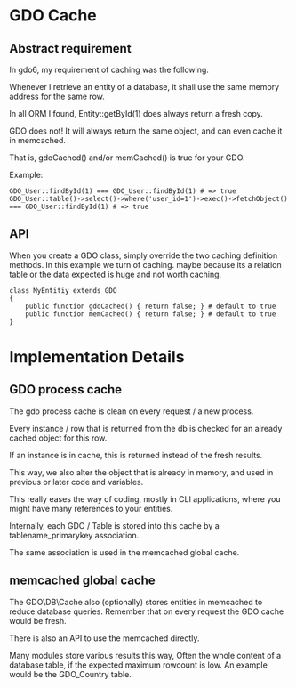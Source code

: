 # GDO Cache

## Abstract requirement

In gdo6, my requirement of caching was the following.

Whenever I retrieve an entity of a database, it shall use the same memory address for the same row.

In all ORM I found, Entity::getById(1) does always return a fresh copy.

GDO does not! It will always return the same object, and can even cache it in memcached.

That is, gdoCached() and/or memCached() is true for your GDO.


Example:

    GDO_User::findById(1) === GDO_User::findById(1) # => true
    GDO_User::table()->select()->where('user_id=1')->exec()->fetchObject() === GDO_User::findById(1) # => true

## API

When you create a GDO class, simply override the two caching definition methods.
In this example we turn of caching. maybe because its a relation table or the data expected is huge and not worth caching.

    class MyEntitiy extends GDO
    {
    	public function gdoCached() { return false; } # default to true
    	public function memCached() { return false; } # default to true
    }


# Implementation Details

## GDO process cache

The gdo process cache is clean on every request / a new process.

Every instance / row that is returned from the db is checked for an already cached object for this row.

If an instance is in cache, this is returned instead of the fresh results.

This way, we also alter the object that is already in memory, and used in previous or later code and variables.

This really eases the way of coding, mostly in CLI applications, where you might have many references to your entities.

Internally, each GDO / Table is stored into this cache by a tablename_primarykey association.

The same association is used in the memcached global cache. 


## memcached global cache

The GDO\DB\Cache also (optionally) stores entities in memcached to reduce database queries. Remember that on every request the GDO cache would be fresh.

There is also an API to use the memcached directly.

Many modules store various results this way, Often the whole content of a database table, if the expected maximum rowcount is low. An example would be the GDO_Country table.
